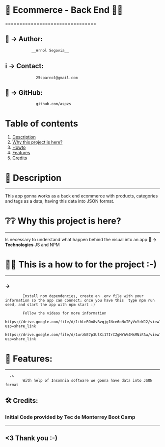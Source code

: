 
# 📌 Ecommerce - Back End 👩‍💻
================================

## 🚻 -> Author:  
                __Arnol Segovia__
## ℹ️ -> Contact: 
                  25sparnol@gmail.com
## 🎒 -> GitHub: 
                  github.com/aspzs
                  
                  
# Table of contents
1. [Description](#description)
2. [Why this project is here?](#why)
3. [Howto](#howto)
4. [Features](#features)
5. [Credits](#credits)                  



# 📝 Description <a name="description"></a>
----------------	
This app gonna works as a back end ecommerce with products, categories and tags as a data, having this data into JSON format. 


# ❔❔ Why this project is here? <a name="why"></a>
-------------------------------
  Is necessary to understand what happen behind the visual into an app
        **🧩 -> Technologies** JS and NPM
          


# 🤹‍♀️ This is a how to for the project :-) <a name="howto"></a>
-----------------------------------------
###      ->  
            Install npm dependencies, create an .env file with your information so the app can connect; once you have this  type npm run seed, and start the app with npm start :)
            
            Follow the videos for more information
            https://drive.google.com/file/d/1ihLeROn8vBvqjg1Nce6oNxIEyVxYrWJ2/view?usp=share_link
            https://drive.google.com/file/d/1urzNE7p3UlXi17IrCZgMYAV4MsMNiFAw/view?usp=share_link
            
           
      
# 🚀 Features: <a name="features"></a>
--------------
      ->  
            With help of Insomnia software we gonna have data into JSON format

## 🛠 Credits: <a name="credits"></a>
### Initial Code provided by Tec de Monterrey Boot Camp

------------------
<3 Thank you :-)
------------------



